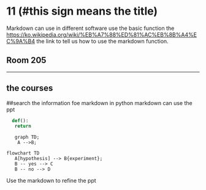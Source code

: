 # 11  (#this sign means the title)
Markdown can use in different software
use the basic function the 
https://ko.wikipedia.org/wiki/%EB%A7%88%ED%81%AC%EB%8B%A4%EC%9A%B4 the link to tell us how to use the markdown function.
## Room 205
---------

## the courses
##search the information foe markdown in python
markdown can use the ppt
```python
  def():
   return
```

```mermaid
   graph TD;
    A -->B;
```

```mermaid
flowchart TD
   A[hypothesis] --> B{experiment};
   B -- yes --> C
   B -- no --> D
```
Use the markdown to refine the ppt
